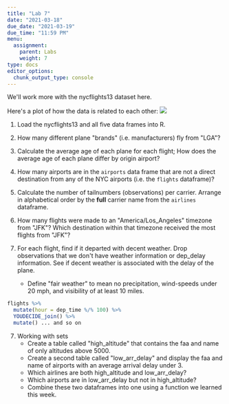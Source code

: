 ```yaml
---
title: "Lab 7"
date: "2021-03-18"
due_date: "2021-03-19"
due_time: "11:59 PM"
menu:
  assignment:
    parent: Labs
    weight: 7
type: docs
editor_options: 
  chunk_output_type: console
---
```





We'll work more with the nycflights13 dataset here.

Here's a plot of how the data is related to each other:
![](https://d33wubrfki0l68.cloudfront.net/245292d1ea724f6c3fd8a92063dcd7bfb9758d02/5751b/diagrams/relational-nycflights.png)

1. Load the nycflights13 and all five data frames into R.





2. How many different plane "brands" (i.e. manufacturers) fly from "LGA"? 


3. Calculate the average age of each plane for each flight; How does the average age of each plane differ by origin airport?  



3. How many airports are in the `airports` data frame that are not a direct destination from any of the NYC airports (i.e. the `flights` dataframe)?


4. Calculate the number of tailnumbers (observations) per carrier. Arrange in alphabetical order by the **full** carrier name from the `airlines` dataframe. 


5. How many flights were made to an "America/Los_Angeles" timezone from "JFK"? Which destination within that timezone received the most flights from "JFK"? 


6. For each flight, find if it departed with decent weather. Drop observations that we don't have weather information or dep_delay information. See if decent weather is associated with the delay of the plane.
    - Define "fair weather" to mean no precipitation, wind-speeds under 20 mph, and visibility of at least 10 miles.

```r
flights %>%
  mutate(hour = dep_time %/% 100) %>%
  YOUDECIDE_join() %>%
  mutate() ... and so on
```



7. Working with sets
    + Create a table called "high_altitude" that contains the faa and name of only altitudes above 5000. 
    + Create a second table called "low_arr_delay" and display the faa and name of airports with an average arrival delay under 3.  
    + Which airlines are both high_altitude and low_arr_delay? 
    + Which airports are in low_arr_delay but not in high_altitude?
    + Combine these two dataframes into one using a function we learned this week. 




